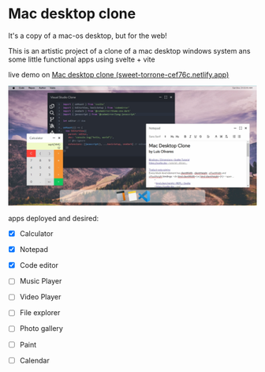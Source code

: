 # Mac desktop clone

It's a copy of a mac-os desktop, but for the web!

This is an artistic project of a clone of a mac desktop windows system ans some little functional apps using svelte + vite

live demo on [Mac desktop clone (sweet-torrone-cef76c.netlify.app)](https://sweet-torrone-cef76c.netlify.app/)

![project preview](preview.jpg)

apps deployed and desired:

- [x] Calculator
- [x] Notepad
- [x] Code editor
- [ ] Music Player
- [ ] Video Player
- [ ] File explorer
- [ ] Photo gallery
- [ ] Paint
- [ ] Calendar

